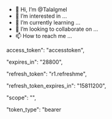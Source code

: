 - 👋 Hi, I’m @Talalgmel
- 👀 I’m interested in ...
- 🌱 I’m currently learning ...
- 💞️ I’m looking to collaborate on ...
- 📫 How to reach me ...

<!---
Talalgmel/Talalgmel is a ✨ special ✨ repository because its `README.md` (this file) appears on your GitHub profile.
You can click the Preview link to take a look at your changes.
--->
access_token": "accesstoken",

  "expires_in": "28800",

  "refresh_token": "r1.refreshme",

  "refresh_token_expires_in": "15811200",

  "scope": "",

  "token_type": "bearer
